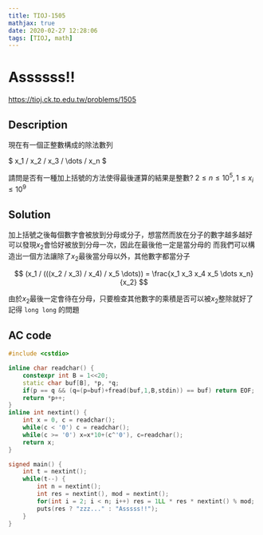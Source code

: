 ```yaml
---
title: TIOJ-1505
mathjax: true
date: 2020-02-27 12:28:06
tags: [TIOJ, math]
---
```

# Assssss!!

https://tioj.ck.tp.edu.tw/problems/1505

## Description
現在有一個正整數構成的除法數列

$
x_1 / x_2 / x_3 / \dots / x_n
$

請問是否有一種加上括號的方法使得最後運算的結果是整數?
$2 \leq n \leq 10^5, 1 \leq x_i \leq 10^9$

## Solution
加上括號之後每個數字會被放到分母或分子，想當然而放在分子的數字越多越好
可以發現$x_2$會恰好被放到分母一次，因此在最後他一定是當分母的
而我們可以構造出一個方法讓除了$x_2$最後當分母以外，其他數字都當分子

$$
(x_1 / (((x_2 / x_3) / x_4) / x_5 \dots)) = \frac{x_1 x_3 x_4 x_5 \dots x_n}{x_2}
$$

由於$x_2$最後一定會待在分母，只要檢查其他數字的乘積是否可以被$x_2$整除就好了
記得 `long long` 的問題

## AC code
``` cpp
#include <cstdio>

inline char readchar() {
    constexpr int B = 1<<20;
    static char buf[B], *p, *q;
    if(p == q && (q=(p=buf)+fread(buf,1,B,stdin)) == buf) return EOF;
    return *p++;
}
inline int nextint() {
    int x = 0, c = readchar();
    while(c < '0') c = readchar();
    while(c >= '0') x=x*10+(c^'0'), c=readchar();
    return x;
}

signed main() {
    int t = nextint();
    while(t--) {
        int n = nextint();
        int res = nextint(), mod = nextint();
        for(int i = 2; i < n; i++) res = 1LL * res * nextint() % mod;
        puts(res ? "zzz..." : "Asssss!!");
    }
}
```